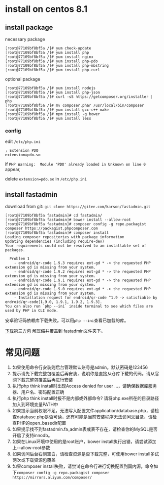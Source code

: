 # install on centos 8.1
## install package
necessary package
```
[root@77109bf8bf5a /]# yum check-update
[root@77109bf8bf5a /]# yum install php
[root@77109bf8bf5a /]# yum install nginx
[root@77109bf8bf5a /]# yum install php-pdo
[root@77109bf8bf5a /]# yum install php-mbstring
[root@77109bf8bf5a /]# yum install php-curl
```
optional package
```
[root@77109bf8bf5a /]# yum install nodejs
[root@77109bf8bf5a /]# yum install php-json
[root@77109bf8bf5a /]# curl -sS https://getcomposer.org/installer | php
[root@77109bf8bf5a /]# mv composer.phar /usr/local/bin/composer
[root@77109bf8bf5a /]# yum install gcc-c++ make
[root@77109bf8bf5a /]# npm install -g bower
[root@77109bf8bf5a /]# yum install less
```
### config
edit `/etc/php.ini`
```
; Extension PDO
extension=pdo.so
```
if `PHP Warning:  Module 'PDO' already loaded in Unknown on line 0` appear,

delete `extension=pdo.so` in `/etc/php.ini`
## install fastadmin
download from git:
`git clone https://gitee.com/karson/fastadmin.git`

```
[root@77109bf8bf5a fastadmin]# cd fastadmin/
[root@77109bf8bf5a fastadmin]# bower install --allow-root
[root@77109bf8bf5a fastadmin]# composer config -g repo.packagist composer https://packagist.phpcomposer.com
[root@77109bf8bf5a fastadmin]# composer install
Loading composer repositories with package information
Updating dependencies (including require-dev)
Your requirements could not be resolved to an installable set of packages.

  Problem 1
    - endroid/qr-code 1.9.3 requires ext-gd * -> the requested PHP extension gd is missing from your system.
    - endroid/qr-code 1.9.2 requires ext-gd * -> the requested PHP extension gd is missing from your system.
    - endroid/qr-code 1.9.1 requires ext-gd * -> the requested PHP extension gd is missing from your system.
    - endroid/qr-code 1.9.0 requires ext-gd * -> the requested PHP extension gd is missing from your system.
    - Installation request for endroid/qr-code ^1.9 -> satisfiable by endroid/qr-code[1.9.0, 1.9.1, 1.9.2, 1.9.3].
You can also run `php --ini` inside terminal to see which files are used by PHP in CLI mode.
```
安卓验证码依赖库下载失败。可以用`php --ini`查看已加载的库。

[下载第三方包](https://www.fastadmin.net/download/third.html)
解压缩并覆盖到 fastadmin文件夹下。

# 常见问题
1. 如果使用命令行安装则后台管理默认账号是admin，默认密码是123456
2. 提示请先下载完整包覆盖后再安装，说明你是直接从仓库下载的代码，请从官网下载完整包覆盖后再进行安装
3. 执行php think install时出现Access denied for user ...，请确保数据库服务器、用户名、密码配置正确
4. 执行php think install时报不是内部或外部命令? 请将php.exe所在的目录路径加入到环境变量PATH中
5. 如果提示当前权限不足，无法写入配置文件application/database.php，请检查database.php是否可读，还有可能是当前安装程序无法访问父目录，请检查PHP的open_basedir配置
6. 如果提示找不到fastadmin.fa_admin表或表不存在，请检查你的MySQL是否开启了支持innodb。
7. 如果在Linux环境中使用的是root账户，bower install执行出错，请尝试添加上--allow-root参数
8. 如果访问后台右侧空白，请检查资源是否下载完整，可使用bower install多试两次或下载资源包覆盖
9. 如果composer install失败，请尝试在命令行进行切换配置到国内源，命令如下`composer config -g repo.packagist composer https://mirrors.aliyun.com/composer/`
